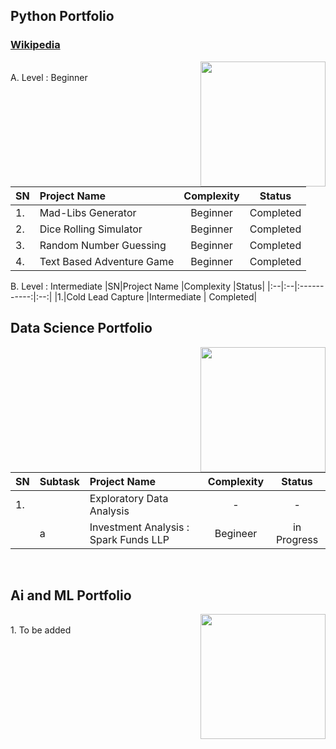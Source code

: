 ## Python Portfolio 
### [Wikipedia](https://github.com/gautamwalve/Portfolio_Projects/wiki)

<img align = "right" width = "200" src = "https://img.icons8.com/clouds/512/python.png">
<br clear= "left"/>
A. Level : Beginner

|SN|Project Name          |Complexity   |Status|
|:--|:--|:-----------:|:--:|
|1.|Mad-Libs Generator |Beginner | Completed| <br>
|2.|Dice Rolling Simulator |Beginner | Completed| <br>
|3.|Random Number Guessing |Beginner | Completed| <br>
|4.|Text Based Adventure Game |Beginner | Completed| <br> 

B. Level : Intermediate
|SN|Project Name          |Complexity   |Status|
|:--|:--|:-----------:|:--:|
|1.|Cold Lead Capture |Intermediate | Completed| <br>

## Data Science Portfolio

<img align = "right" width = "200" src = "https://i.imgur.com/p7um1ZK.png">
<br clear= "left"/>

|SN|Subtask|Project Name|Complexity| Status|
|:-|:--|:--|:--:|:--:|
|1.||Exploratory Data Analysis|-|-|<br>
| | a| Investment Analysis : Spark Funds LLP|Begineer|in Progress|
</pre>
<br>


</details>

## Ai and ML Portfolio

<img align = "right" width = "200" src = "https://i.imgur.com/hEAIS0j.png">
<br clear= "left"/>
1. To be added
<br>
</details>
